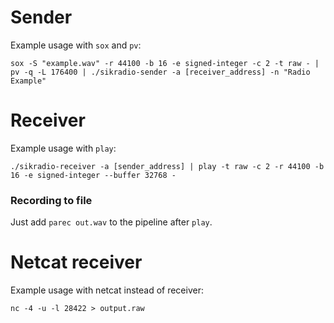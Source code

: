 # Sender

Example usage with `sox` and `pv`:

`sox -S "example.wav" -r 44100 -b 16 -e signed-integer -c 2 -t raw - | pv -q -L 176400 | ./sikradio-sender -a [receiver_address] -n "Radio Example"`

# Receiver

Example usage with `play`:

`./sikradio-receiver -a [sender_address] | play -t raw -c 2 -r 44100 -b 16 -e signed-integer --buffer 32768 -`

### Recording to file

Just add `parec out.wav` to the pipeline after `play`.

# Netcat receiver

Example usage with netcat instead of receiver:

`nc -4 -u -l 28422 > output.raw`